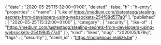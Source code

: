 {
  "date" : "2020-05-25T15:32:00+01:00",
  "deleted" : false,
  "h" : "h-entry",
  "properties" : {
    "name" : [ "Like of https://medium.com/@stestagg/stealing-secrets-from-developers-using-websockets-254f98d577a0" ],
    "published" : [ "2020-05-25T15:32:00+01:00" ],
    "category" : [ "security" ],
    "like-of" : [ "https://medium.com/@stestagg/stealing-secrets-from-developers-using-websockets-254f98d577a0" ]
  },
  "kind" : "likes",
  "slug" : "2020/05/k78vj",
  "tags" : [ "security" ],
  "client_id" : "https://indigenous.realize.be"
}
